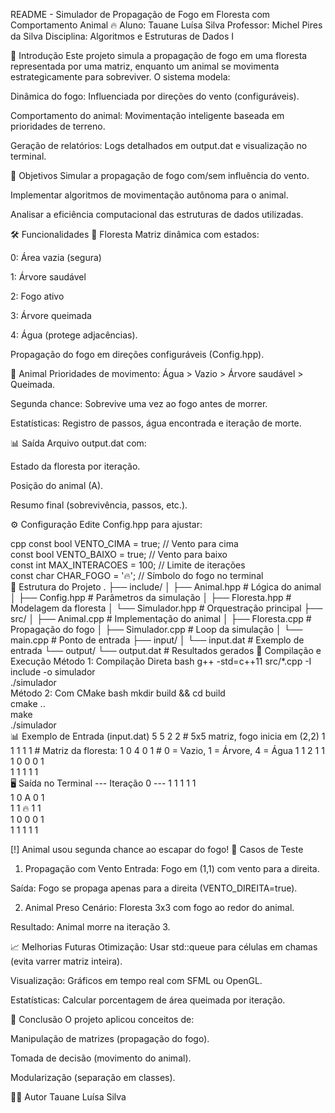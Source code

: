  README - Simulador de Propagação de Fogo em Floresta com Comportamento Animal 🔥
Aluno: Tauane Luísa Silva
Professor: Michel Pires da Silva
Disciplina: Algoritmos e Estruturas de Dados I

📌 Introdução
Este projeto simula a propagação de fogo em uma floresta representada por uma matriz, enquanto um animal se movimenta estrategicamente para sobreviver. O sistema modela:

Dinâmica do fogo: Influenciada por direções do vento (configuráveis).

Comportamento do animal: Movimentação inteligente baseada em prioridades de terreno.

Geração de relatórios: Logs detalhados em output.dat e visualização no terminal.

🎯 Objetivos
Simular a propagação de fogo com/sem influência do vento.

Implementar algoritmos de movimentação autônoma para o animal.

Analisar a eficiência computacional das estruturas de dados utilizadas.

🛠️ Funcionalidades
🌳 Floresta
Matriz dinâmica com estados:

0: Área vazia (segura)

1: Árvore saudável

2: Fogo ativo

3: Árvore queimada

4: Água (protege adjacências).

Propagação do fogo em direções configuráveis (Config.hpp).

🦊 Animal
Prioridades de movimento: Água > Vazio > Árvore saudável > Queimada.

Segunda chance: Sobrevive uma vez ao fogo antes de morrer.

Estatísticas: Registro de passos, água encontrada e iteração de morte.

📊 Saída
Arquivo output.dat com:

Estado da floresta por iteração.

Posição do animal (A).

Resumo final (sobrevivência, passos, etc.).

⚙️ Configuração
Edite Config.hpp para ajustar:

cpp
const bool VENTO_CIMA = true;     // Vento para cima  
const bool VENTO_BAIXO = true;    // Vento para baixo  
const int MAX_INTERACOES = 100;   // Limite de iterações  
const char CHAR_FOGO = '🔥';      // Símbolo do fogo no terminal  
📂 Estrutura do Projeto
.
├── include/
│   ├── Animal.hpp       # Lógica do animal
│   ├── Config.hpp       # Parâmetros da simulação
│   ├── Floresta.hpp     # Modelagem da floresta
│   └── Simulador.hpp    # Orquestração principal
├── src/
│   ├── Animal.cpp       # Implementação do animal
│   ├── Floresta.cpp     # Propagação do fogo
│   ├── Simulador.cpp    # Loop da simulação
│   └── main.cpp         # Ponto de entrada
├── input/
│   └── input.dat        # Exemplo de entrada
└── output/
    └── output.dat       # Resultados gerados
🚀 Compilação e Execução
Método 1: Compilação Direta
bash
g++ -std=c++11 src/*.cpp -I include -o simulador  
./simulador  
Método 2: Com CMake
bash
mkdir build && cd build  
cmake ..  
make  
./simulador  
📊 Exemplo de Entrada (input.dat)
5 5 2 2          # 5x5 matriz, fogo inicia em (2,2)
1 1 1 1 1        # Matriz da floresta:
1 0 4 0 1        # 0 = Vazio, 1 = Árvore, 4 = Água
1 1 2 1 1  
1 0 0 0 1  
1 1 1 1 1  
🖥️ Saída no Terminal
--- Iteração 0 ---
1 1 1 1 1  
1 0 A 0 1  
1 1 🔥 1 1  
1 0 0 0 1  
1 1 1 1 1  

[!] Animal usou segunda chance ao escapar do fogo!
📌 Casos de Teste
1. Propagação com Vento
Entrada: Fogo em (1,1) com vento para a direita.

Saída: Fogo se propaga apenas para a direita (VENTO_DIREITA=true).

2. Animal Preso
Cenário: Floresta 3x3 com fogo ao redor do animal.

Resultado: Animal morre na iteração 3.

📈 Melhorias Futuras
Otimização: Usar std::queue para células em chamas (evita varrer matriz inteira).

Visualização: Gráficos em tempo real com SFML ou OpenGL.

Estatísticas: Calcular porcentagem de área queimada por iteração.

📝 Conclusão
O projeto aplicou conceitos de:

Manipulação de matrizes (propagação do fogo).

Tomada de decisão (movimento do animal).

Modularização (separação em classes).

👨‍💻 Autor
Tauane Luísa Silva
